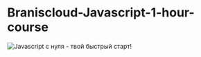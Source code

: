 # Braniscloud-Javascript-1-hour-course

![Javascript с нуля - твой быстрый старт!](https://www.youtube.com/watch?v=HuPK6AwgzJc)
